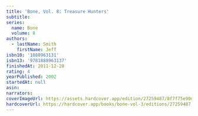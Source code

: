 ```yaml
---
title: 'Bone, Vol. 8: Treasure Hunters'
subtitle:
series:
  name: Bone
  volume: 8
authors:
  - lastName: Smith
    firstName: Jeff
isbn10: '1888963131'
isbn13: '9781888963137'
finishedAt: 2011-12-28
rating: 4
yearPublished: 2002
startedAt: null
asin:
narrators:
coverImageUrl: https://assets.hardcover.app/edition/27259487/8f7f75e90d5902e1b350675310158f4beb43f134.jpeg
hardcoverUrl: https://hardcover.app/books/bone-vol-3/editions/27259487
---
```

